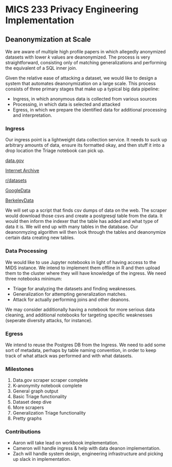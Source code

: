 # MICS 233 Privacy Engineering Implementation

## Deanonymization at Scale

We are aware of multiple high profile papers in which allegedly anonymized datasets with lower $k$ values are deanonymized.  The process is very straightforward, consisting only of matching generalizations and performing 
the equivalent of a SQL inner join.  

Given the relative ease of attacking a dataset, we would like to design a system that automates deanonymization on a large scale.  This process consists of three primary stages that make up a typical big data pipeline:
- Ingress, in which anonymous data is collected from various sources
- Processing, in which data is selected and attacked
- Egress, in which we prepare the identified data for additional processing and interpretation.

### Ingress

Our ingress point is a lightweight data collection service.  It needs to suck up arbitrary amounts of data, ensure its formatted okay, and then stuff it into a drop location the Triage notebook can pick up.

[data.gov](https://www.data.gov/)

[Internet Archive](https://archive.org/web/)

[r/datasets](https://www.reddit.com/r/datasets/)

[GoogleData](https://toolbox.google.com/datasetsearch)

[BerkeleyData](https://dlab.berkeley.edu/data-resources/data)

We will set up a script that finds csv dumps of data on the web.  The scraper would download those csvs and create a postgresql table from the data.  It would then inform the indexer that the table has added and what type of data it is.  We will end up with many tables in the database.  Our deanonmyzing algorithm will then look through the tables and deanonymize certain data creating new tables.  

### Data Processing

We would like to use Jupyter notebooks in light of having access to the MIDS instance.  We intend to implement them offline in R and then upload them to the cluster where they will have knowledge of the ingress.
We need three notebooks minimum:
- Triage for analyzing the datasets and finding weaknesses.
- Generalization for attempting generalization matches.
- Attack for actually performing joins and other deanons.

We may consider additionally having a notebook for more serious data cleaning, and additional notebooks for targeting specific weaknesses (seperate diversity attacks, for instance).

### Egress

We intend to reuse the Postgres DB from the Ingress. We need to add some sort of metadata, perhaps by table naming convention, in order to keep track of what attack was performed and with what datasets.

### Milestones

1. Data.gov scraper scraper complete
1. K-anonymity notebook complete
1. General graph output
1. Basic Triage functionality
1. Dataset deep dive
1. More scrapers
1. Generalization Triage functionality
1. Pretty graphs

### 

### Contributions

 - Aaron will take lead on workbook implementation.
 - Cameron will handle ingress & help with data deanon implementation.
 - Zach will handle system design, engineering infrastructure and picking up slack in implementation.
 